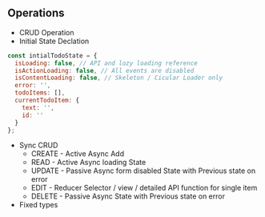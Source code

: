 ## Operations

- CRUD Operation
- Initial State Declation
```js
const intialTodoState = {
  isLoading: false, // API and lozy loading reference
  isActionLoading: false, // All events are disabled
  isContentLoading: false, // Skeleton / Cicular Loader only
  error: '',
  todoItems: [],
  currentTodoItem: {
    text: '',
    id: ''
  }
};
```
- Sync CRUD
   - CREATE - Active Async Add 
   - READ - Active Async loading State
   - UPDATE - Passive Async form disabled State with Previous state on error
   - EDIT - Reducer Selector / view / detailed API function for single item
   - DELETE - Passive Async State with Previous state on error
- Fixed types